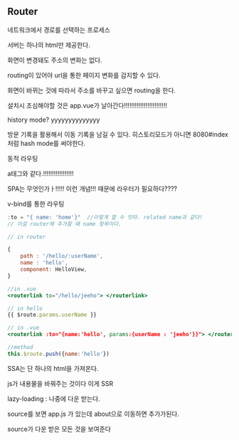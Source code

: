 ## Router

네트워크에서 경로를 선택하는 프로세스

서버는 하나의 html만 제공한다.

화면이 변경돼도 주소의 변화는 없다.

routing이 있어야 url을 통한 페이지 변화를 감지할 수 있다.

화면이 바뀌는 것에 따라서 주소를 바꾸고 싶으면 routing을 한다.

설치시 조심해야할 것은 app.vue가 날아간다!!!!!!!!!!!!!!!!!!!!!!!!

history mode? yyyyyyyyyyyyyy

방문 기록을 활용해서 이동 기록을 남길 수 있다. 히스토리모드가 아니면 8080#index 처럼 hash mode를 써야한다.

동적 라우팅

a태그와 같다.!!!!!!!!!!!!!!!!!

SPA는 무엇인가ㅏ!!!!! 이런 개념!!! 때문에 라우터가 필요하다????

v-bind를 통한 라우팅 

```jsx
:to = "{ name: 'home'}"  //이렇게 할 수 잇따. related name과 같다!
// 이걸 router에 추가할 때 name 항목이다.

// in router

{
	path : '/hello/:userName',
	name : 'hello',
	component: HelloView,
}

//in .vue
<routerlink to="/hello/jeeho"> </routerlink>

// in hello
{{ $route.params.userName }}

// in .vue
<routerlink :to="{name:'hello', params:{userName : 'jeeho'}}"> </routerlink>

//method
this.$route.push({name:'hello'})
```

SSA는 단 하나의 html을 가져온다.

js가 내용물을 바꿔주는 것이다  이게  SSR

lazy-loading : 나중에 다운 받는다. 

source를 보면  app.js 가 있는데 about으로 이동하면 추가가된다.

source가 다운 받은 모든 것을 보여준다
